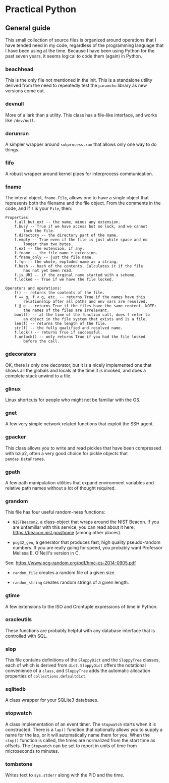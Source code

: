 # Practical Python

## General guide

This small collection of source files is organized around operations
that I have tended need in my code, regardless of the programming language
that I have been using at the time. Because I have been using Python for
the past seven years, it seems logical to code them (again) in Python.

### beachhead

This is the only file not mentioned in the init. This is a standalone
utility derived from the need to repeatedly test the `paramiko` library
as new versions come out.

### devnull

More of a lark than a utility. This class has a file-like interface, 
and works like `/dev/null`.

### dorunrun

A simpler wrapper around `subprocess.run` that allows only one
way to do things.

### fifo

A robust wrapper around kernel pipes for interprocess communication.

### fname

The interal object, `fname.File`, allows one to have a single object
that represents both the filename and the file object. From the 
comments in the code, and if `f` is your `File`, then:

```
Properties:
    f.all_but_ext -- the name, minus any extension.
    f.busy -- True if we have access but no lock, and we cannot
        lock the file.
    f.directory -- the directory part of the name.
    f.empty -- True even if the file is just white space and no 
        longer than two bytes.
    f.ext -- the extension, if any.
    f.fname -- the file name + extension.
    f.fname_only -- just the file name.
    f.fqn -- the whole, exploded name as a string.
    f.hash -- hash of the contents. Calculates it if the file
        has not yet been read.
    f.is_URI -- if the orginal name started with a scheme.
    f.locked -- True if we have the file locked.
    
Operators and operations:
    f() -- returns the contents of the file.
    f == g, f < g, etc. -- returns True if the names have this
        relationship after all paths and env vars are resolved.
    f @ g -- returns True if the files have the same content. NOTE:
        the names of the files are irrelevant.
    bool(f) -- at the time of the function call, does f refer to 
        an object in the file system that exists and is a file.
    len(f) -- returns the length of the file.     
    str(f) -- the fully qualified and resolved name.      
    f.lock() -- returns True if successful.
    f.unlock() -- only returns True if you had the file locked
        before the call. 
```

### gdecorators

OK, there is only one decorator, but it is a nicely implemented 
one that shows all the globals and locals at the time it is invoked,
and does a complete stack unwind to a file.

### glinux

Linux shortcuts for people who might not be familiar with the
OS.

### gnet

A few very simple network related functions that exploit the SSH agent.

### gpacker

This class allows you to write and read pickles that have been compressed
with bzip2, often a very good choice for pickle objects that `pandas.DataFrame`s.

### gpath

A few path manipulation utilities that expand environment variables and
relative path names without a lot of thought required.

### grandom

This file has four useful random-ness functions:

- `NISTBeacon2`, a class-object that wraps around the NIST Beacon.
If you are unfamiliar with this service, you can read about it 
here: https://beacon.nist.gov/home (among other places).

- `pcg32_gen`, a generator that produces fast, high quality
pseudo-random numbers. If you are really going for speed, you
probably want Professor Melissa E. O'Neill's version in C. 

See: https://www.pcg-random.org/pdf/hmc-cs-2014-0905.pdf

- `random_file` creates a random file of a given size.

- `random_string` creates random strings of a given length.

### gtime

A few extensions to the ISO and Crontuple expressions of time
in Python.

### oracleutils

These functions are probably helpful with any database interface
that is controlled with SQL.

### slop

This file contains definitions of the `SloppyDict` and the `SloppyTree`
classes, each of which is derived from `dict`. `SloppyDict` offers the 
notational convenience of a `class`, and `SloppyTree` adds the automatic
allocation properties of `collections.defaultdict`.

### sqlitedb

A class wrapper for your SQLite3 databases.

### stopwatch

A class implementation of an event timer. The `Stopwatch` starts when
it is constructed. There is a `lap()` function that optionally allows
you to supply a name for the lap, or it will automatically name them
for you. When the `stop()` function is called, the times are normalized
from the start time as offsets. The `Stopwatch` can be set to report 
in units of time from microseconds to minutes.

### tombstone

Writes text to `sys.stderr` along with the PID and the time.

